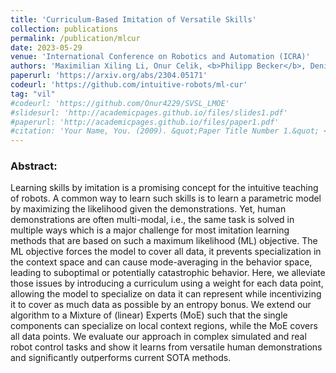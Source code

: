 ```yaml
---
title: 'Curriculum-Based Imitation of Versatile Skills'
collection: publications
permalink: /publication/mlcur
date: 2023-05-29
venue: 'International Conference on Robotics and Automation (ICRA)'
authors: 'Maximilian Xiling Li, Onur Celik, <b>Philipp Becker</b>, Denis Blessing, Rudolf Lioutikov, Gerhard Neumann'
paperurl: 'https://arxiv.org/abs/2304.05171'
codeurl: 'https://github.com/intuitive-robots/ml-cur'
tag: "vil"
#codeurl: 'https://github.com/Onur4229/SVSL_LMOE'
#slidesurl: 'http://academicpages.github.io/files/slides1.pdf'
#paperurl: 'http://academicpages.github.io/files/paper1.pdf'
#citation: 'Your Name, You. (2009). &quot;Paper Title Number 1.&quot; <i>Journal 1</i>. 1(1).'
---
```


<p>
<h3> Abstract: </h3>
Learning skills by imitation is a promising concept for the intuitive teaching of robots. A common way to learn such skills is to learn a parametric model by maximizing the likelihood given the demonstrations. Yet, human demonstrations are often multi-modal, i.e., the same task is solved in multiple ways which is a major challenge for most imitation learning methods that are based on such a maximum likelihood (ML) objective. The ML objective forces the model to cover all data, it prevents specialization in the context space and can cause mode-averaging in the behavior space, leading to suboptimal or potentially catastrophic behavior. Here, we alleviate those issues by introducing a curriculum using a weight for each data point, allowing the model to specialize on data it can represent while incentivizing it to cover as much data as possible by an entropy bonus. We extend our algorithm to a Mixture of (linear) Experts (MoE) such that the single components can specialize on local context regions, while the MoE covers all data points. We evaluate our approach in complex simulated and real robot control tasks and show it learns from versatile human demonstrations and significantly outperforms current SOTA methods.
</p>